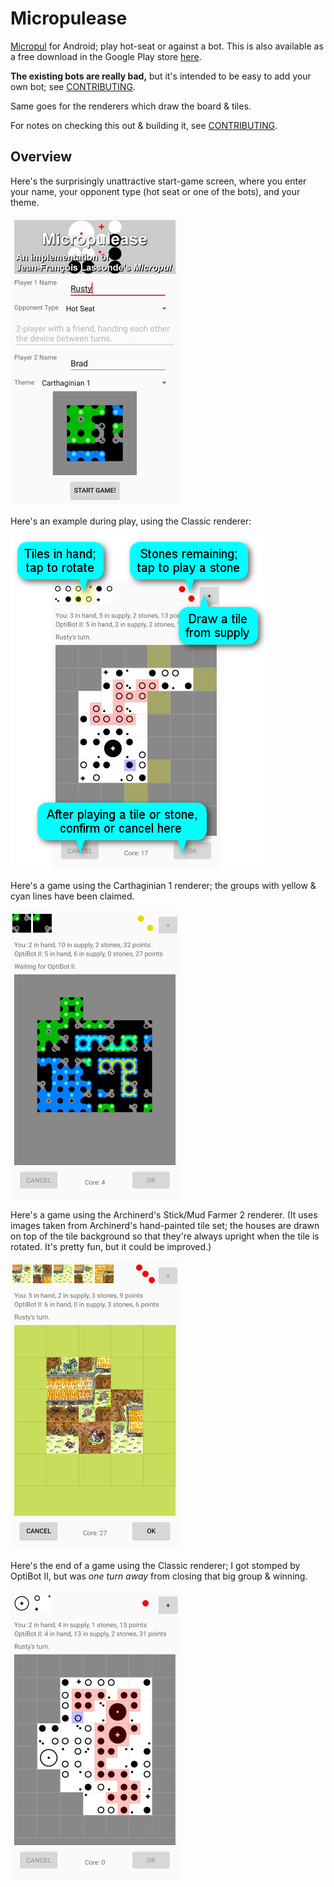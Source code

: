 # Micropulease

[Micropul](https://boardgamegeek.com/boardgame/10660) for Android; play hot-seat or against a bot.  This is also available as a free download in the Google Play store [here](https://play.google.com/store/apps/details?id=com.kuhrusty.micropul).

**The existing bots are really bad,** but it's intended to be easy to add your own bot; see [CONTRIBUTING](CONTRIBUTING.md).

Same goes for the renderers which draw the board & tiles.

For notes on checking this out & building it, see [CONTRIBUTING](CONTRIBUTING.md).

## Overview

Here's the surprisingly unattractive start-game screen, where you enter
your name, your opponent type (hot seat or one of the bots), and your
theme.

![Start Game Screen](doc/ss1.25.jpg)

Here's an example during play, using the Classic renderer:

![How To Play](doc/howto.png)

Here's a game using the Carthaginian 1 renderer; the groups with yellow
& cyan lines have been claimed.

![Carthaginian 1](doc/ss2.25.jpg)

Here's a game using the Archinerd's Stick/Mud Farmer 2 renderer.  (It
uses images taken from Archinerd's hand-painted tile set; the houses are
drawn on top of the tile background so that they're always upright when
the tile is rotated.  It's pretty fun, but it could be improved.)

![Stick/Mud Farmer 2](doc/ss4.25.jpg)

Here's the end of a game using the Classic renderer; I got stomped by
OptiBot II, but was _one turn away_ from closing that big group &
winning.

![Classic](doc/ss5.25.jpg)
